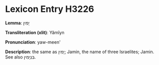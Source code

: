 # Lexicon Entry H3226

**Lemma**: יָמִין

**Transliteration (xlit)**: Yâmîyn

**Pronunciation**: yaw-meen'

**Description**:
the same as יָמִין; Jamin, the name of three Israelites; Jamin. See also בִּנְיָמִין.
